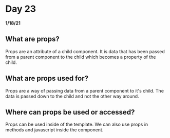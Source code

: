 # Day 23
__1/18/21__

## What are props?
Props are an attribute of a child component. It is data that has been passed from a parent component to the child which becomes a property of the child.
## What are props used for?
Props are a way of passing data from a parent component to it's child. The data is passed down to the child and not the other way around.
## Where can props be used or accessed?
Props can be used inside of the template. We can also use props in methods and javascript inside the component.